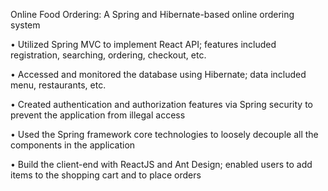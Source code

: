 Online Food Ordering: A Spring and Hibernate-based online ordering system

•	Utilized Spring MVC to implement React API; features included registration, searching, ordering, checkout, etc.

•	Accessed and monitored the database using Hibernate; data included menu, restaurants, etc.

•	Created authentication and authorization features via Spring security to prevent the application from illegal access

•	Used the Spring framework core technologies to loosely decouple all the components in the application

•	Build the client-end with ReactJS and Ant Design; enabled users to add items to the shopping cart and to place orders
